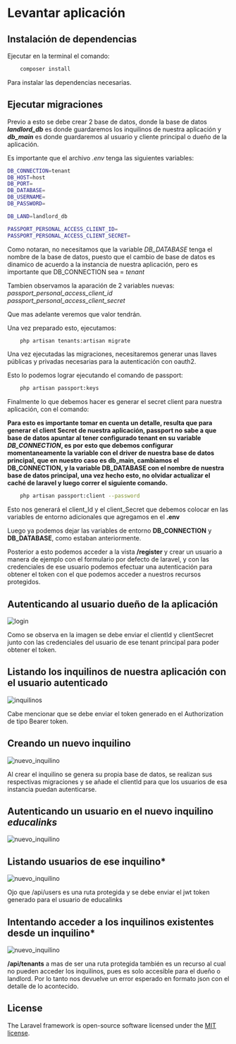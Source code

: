 # Levantar aplicación

## Instalación de dependencias 
Ejecutar en la terminal el comando:

```sh
    composer install
```
Para instalar las dependencias necesarias.

## Ejecutar migraciones

Previo a esto se debe crear 2 base de datos, donde la base de datos ***landlord_db*** es donde guardaremos los inquilinos de nuestra aplicación y ***db_main*** es donde guardaremos al usuario y cliente principal o dueño de la aplicación. 

Es importante que el archivo *.env* tenga las siguientes variables:
```sh
DB_CONNECTION=tenant
DB_HOST=host
DB_PORT=
DB_DATABASE=
DB_USERNAME=
DB_PASSWORD=

DB_LAND=landlord_db

PASSPORT_PERSONAL_ACCESS_CLIENT_ID=
PASSPORT_PERSONAL_ACCESS_CLIENT_SECRET=
```

Como notaran, no necesitamos que la variable *DB_DATABASE* tenga el nombre de la base de datos, puesto que el cambio de base de datos es dinamico de acuerdo a la instancia de nuestra aplicación, pero es importante que DB_CONNECTION sea = *tenant*

Tambien observamos la aparación de 2 variables nuevas: *passport_personal_access_client_id*
*passport_personal_access_client_secret*

Que mas adelante veremos que valor tendrán.

Una vez preparado esto, ejecutamos:

```sh
    php artisan tenants:artisan migrate
```

Una vez ejecutadas las migraciones, necesitaremos generar unas llaves públicas y privadas necesarias para la autenticación con oauth2.

Esto lo podemos lograr ejecutando el comando de passport:
```sh
    php artisan passport:keys
```

Finalmente lo que debemos hacer es generar el secret client para nuestra aplicación, con el comando:

**Para esto es importante tomar en cuenta un detalle, resulta que para generar el client Secret de nuestra aplicación, passport no sabe a que base de datos apuntar al tener configurado tenant en su variable *DB_CONNECTION*, es por esto que debemos configurar momentaneamente la variable con el driver de nuestra base de datos principal, que en nuestro caso es db_main, cambiamos el DB_CONNECTION, y la variable DB_DATABASE con el nombre de nuestra base de datos principal, una vez hecho esto, no olvidar actualizar el caché de laravel y luego correr el siguiente comando.**

```sh
    php artisan passport:client --password
```

Esto nos generará el client_Id y el client_Secret que debemos colocar en las variables de entorno adicionales que agregamos en el **.env**

Luego ya podemos dejar las variables de entorno **DB_CONNECTION** y **DB_DATABASE**, como estaban anteriormente.

Posterior a esto podemos acceder a la vista **/register** y crear un usuario a manera de ejemplo con el formulario por defecto de laravel, y con las credenciales de ese usuario podemos efectuar una autenticación para obtener el token con el que podemos acceder a nuestros recursos protegidos.

## **Autenticando al usuario dueño de la aplicación**
![login](docs/1.png)

Como se observa en la imagen se debe enviar el clientId y clientSecret junto con las credenciales del usuario de ese tenant principal para poder obtener el token.

## **Listando los inquilinos de nuestra aplicación con el usuario autenticado**
![inquilinos](docs/2.png)

Cabe mencionar que se debe enviar el token generado en el Authorization de tipo Bearer token.

## **Creando un nuevo inquilino**
![nuevo_inquilino](docs/3.png)

Al crear el inquilino se genera su propia base de datos, se realizan sus respectivas migraciones y se añade el clientId para que los usuarios de esa instancia puedan autenticarse.

## **Autenticando un usuario en el nuevo inquilino *educalinks***
![nuevo_inquilino](docs/4.png)


## **Listando usuarios de ese inquilino***
![nuevo_inquilino](docs/5.png)

Ojo que /api/users es una ruta protegida y se debe enviar el jwt token generado para el usuario de educalinks

## **Intentando acceder a los inquilinos existentes desde un inquilino***
![nuevo_inquilino](docs/6.png)

**/api/tenants** a mas de ser una ruta protegida también es un recurso al cual no pueden acceder los inquilinos, pues es solo accesible para el dueño o landlord. Por lo tanto nos devuelve un error esperado en formato json con el detalle de lo acontecido.

## License

The Laravel framework is open-source software licensed under the [MIT license](https://opensource.org/licenses/MIT).

